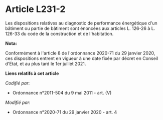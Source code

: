 # Article L231-2

Les dispositions relatives au diagnostic de performance énergétique d'un bâtiment ou partie de bâtiment sont énoncées aux
articles L. 126-26 à L. 126-33 du code de la construction et de l'habitation.

**Nota:**

Conformément à l'article 8 de l'ordonnance 2020-71 du 29 janvier 2020, ces dispositions entrent en vigueur à une date fixée
par décret en Conseil d'Etat, et au plus tard le 1er juillet 2021.

**Liens relatifs à cet article**

_Codifié par_:

  - Ordonnance n°2011-504 du 9 mai 2011 - art. (V)

_Modifié par_:

  - Ordonnance n°2020-71 du 29 janvier 2020 - art. 4
